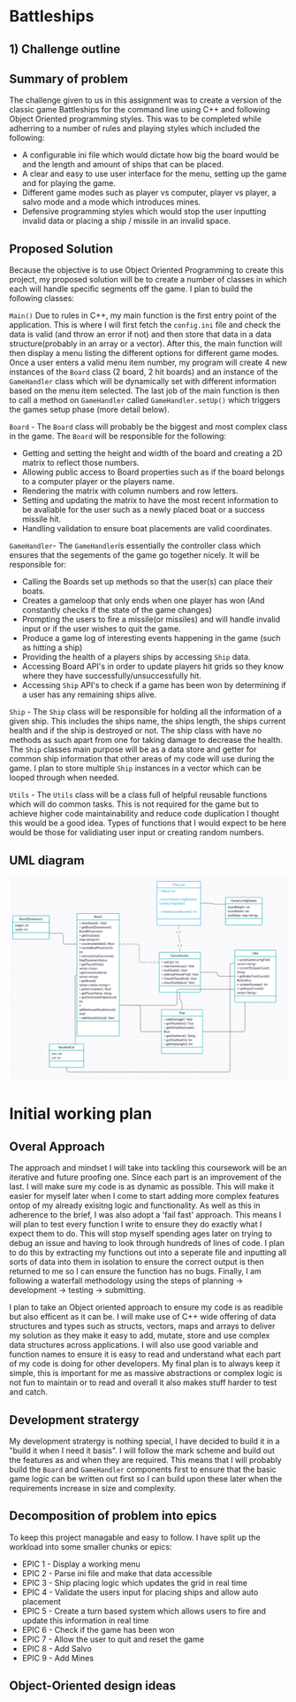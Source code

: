 # Battleships

## 1) Challenge outline 

## Summary of problem
The challenge given to us in this assignment was to create a version of the classic game Battleships for the command line using C++ and following Object Oriented programming styles. This was to be completed while adherring to a number of rules and playing styles which included the following: 

* A configurable ini file which would dictate how big the board would be and the length and amount of ships that can be placed.
* A clear and easy to use user interface for the menu, setting up the game and for playing the game.
* Different game modes such as player vs computer, player vs player, a salvo mode and a mode which introduces mines. 
* Defensive programming styles which would stop the user inputting invalid data or placing a ship / missile in an invalid space.

## Proposed Solution
Because the objective is to use Object Oriented Programming to create this project, my proposed solution will be to create a number of classes in which each will handle specific segments off the game. I plan to build the following classes: 

`Main()`
Due to rules in C++, my main function is the first entry point of the application. This is where I will first fetch the `config.ini` file and check the data is valid (and throw an error if not) and then store that data in a data structure(probably in an array or a vector). After this, the main function will then display a menu listing the different options for different game modes. Once a user enters a valid menu item number, my program will create 4 new instances of the `Board` class (2 board, 2 hit boards) and an instance of the `GameHandler` class which will be dynamically set with different information based on the menu item selected. The last job of the main function is then to call a method on `GameHandler` called `GameHandler.setUp()` which triggers the games setup phase (more detail below). 

`Board` -
The `Board` class will probably be the biggest and most complex class in the game. The `Board` will be responsible for the following: 

* Getting and setting the height and width of the board and creating a 2D matrix to reflect those numbers. 
* Allowing public access to Board properties such as if the board belongs to a computer player or the players name.
* Rendering the matrix with column numbers and row letters.
* Setting and updating the matrix to have the most recent information to be avaliable for the user such as a newly placed boat or a success missile hit. 
* Handling validation to ensure boat placements are valid coordinates.

`GameHandler`- 
The `GameHandler`is essentially the controller class which ensures that the segements of the game go together nicely. It will be responsible for: 

* Calling the Boards set up methods so that the user(s) can place their boats.
* Creates a gameloop that only ends when one player has won (And constantly checks if the state of the game changes) 
* Prompting the users to fire a missile(or missiles) and will handle invalid input or if the user wishes to quit the game.
* Produce a game log of interesting events happening in the game (such as hitting a ship)
* Providing the health of a players ships by accessing `Ship` data. 
* Accessing Board API's in order to update players hit grids so they know where they have successfully/unsuccessfully hit. 
* Accessing `Ship` API's to check if a game has been won by determining if a user has any remaining ships alive.

`Ship` -
The `Ship` class will be responsible for holding all the information of a given ship. This includes the ships name, the ships length, the ships current health and if the ship is destroyed or not. The ship class with have no methods as such apart from one for taking damage to decrease the health. The `Ship` classes main purpose will be as a data store and getter for common ship information that other areas of my code will use during the game. I plan to store multiple `Ship` instances in a vector which can be looped through when needed. 

`Utils` -
The `Utils` class will be a class full of helpful reusable functions which will do common tasks. This is not required for the game but to achieve higher code maintainability and reduce code duplication I thought this would be a good idea. Types of functions that I would expect to be here would be those for validiating user input or creating random numbers.

## UML diagram
![alt text](https://github.com/JoshuaRDBrown/Battleships/blob/master/README_ASSETS/BattleShips_UML.png)

# Initial working plan

## Overal Approach
The approach and mindset I will take into tackling this coursework will be an iterative and future proofing one. Since each part is an improvement of the last. I will make sure my code is as dynamic as possible. This will make it easier for myself later when I come to start adding more complex features ontop of my already exisitng logic and functionality. As well as this in adherence to the brief, I was also adopt a 'fail fast' approach. This means I will plan to test every function I write to ensure they do exactly what I expect them to do. This will stop myself spending ages later on trying to debug an issue and having to look through hundreds of lines of code. I plan to do this by extracting my functions out into a seperate file and inputting all sorts of data into them in isolation to ensure the correct output is then returned to me so I can ensure the function has no bugs. Finally, I am following a waterfall methodology using the steps of planning -> development -> testing -> submitting. 

I plan to take an Object oriented approach to ensure my code is as readible but also efficent as it can be. I will make use of C++ wide offering of data structures and types such as structs, vectors, maps and arrays to deliver my solution as they make it easy to add, mutate, store and use complex data structures across applications. I will also use good variable and function names to ensure it is easy to read and understand what each part of my code is doing for other developers. My final plan is to always keep it simple, this is important for me as massive abstractions or complex logic is not fun to maintain or to read and overall it also makes stuff harder to test and catch. 

## Development stratergy
My development stratergy is nothing special, I have decided to build it in a "build it when I need it basis". I will follow the mark scheme and build out the features as and when they are required. This means that I will probably build the `Board` and `GameHandler` components first to ensure that the basic game logic can be written out first so I can build upon these later when the requirements increase in size and complexity. 

## Decomposition of problem into epics
To keep this project managable and easy to follow. I have split up the workload into some smaller chunks or epics:

* EPIC 1 - Display a working menu 
* EPIC 2 - Parse ini file and make that data accessible 
* EPIC 3 - Ship placing logic which updates the grid in real time 
* EPIC 4 - Validate the users input for placing ships and allow auto placement 
* EPIC 5 - Create a turn based system which allows users to fire and update this information in real time 
* EPIC 6 - Check if the game has been won 
* EPIC 7 - Allow the user to quit and reset the game
* EPIC 8 - Add Salvo 
* EPIC 9 - Add Mines

## Object-Oriented design ideas



